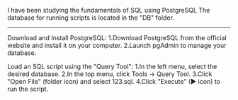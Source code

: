 I have been studying the fundamentals of SQL using PostgreSQL
The database for running scripts is located in the "DB" folder.
_______________________________
Download and Install PostgreSQL:
1.Download PostgreSQL from the official website and install it on your computer.
2.Launch pgAdmin to manage your database.

Load an SQL script using the "Query Tool":
1.In the left menu, select the desired database.
2.In the top menu, click Tools → Query Tool.
3.Click "Open File" (folder icon) and select 123.sql.
4.Click "Execute" (▶ icon) to run the script.